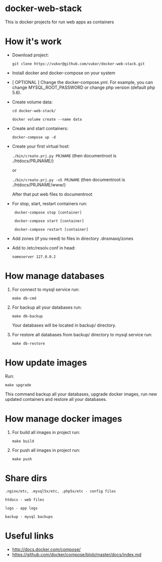 docker-web-stack
===========

This is docker projects for run web apps as containers

How it's work
===========

* Download project:

    `` git clone https://vukor@github.com/vukor/docker-web-stack.git ``

* Install docker and docker-compose on your system

* [ OPTIONAL ] Change the docker-compose.yml. For example, you can change MYSQL_ROOT_PASSWORD or change php version (default php 5.6).

* Create volume data:
    
    `` cd docker-web-stack/ ``
    
    `` docker volume create --name data ``

* Create and start containers:

    `` docker-compose up -d ``

* Create your first virtual host:

    `` ./bin/create.prj.py PRJNAME `` (then documentroot is ./htdocs/PRJNAME/)

	or

    `` ./bin/create.prj.py -v5 PRJNAME `` (then documentroot is ./htdocs/PRJNAME/www/)

    After that put web files to documentroot

* For stop, start, restart containers run:
    
    `` docker-compose stop [container]``
    
    `` docker-compose start [container]``
    
    `` docker-compose restart [container]``

* Add zones (if you need) to files in directory .dnsmasq/zones

* Add to /etc/resolv.conf in head:

    `` nameserver 127.0.0.2 ``

How manage databases
===========

1. For connect to mysql service run:
    
    `` make db-cmd ``

2. For backup all your databases run:
    
    `` make db-backup ``

    Your databases will be located in backup/ directory.

3. For restore all databases from backup/ directory to mysql service run:
    
    `` make db-restore ``

How update images
============
Run:

`` make upgrade ``

This command backup all your databases, upgrade docker images, run new updated containers and restore all your databases.

How manage docker images
===========

1. For build all images in project run:
    
    `` make build ``

2. For push all images in project run:
    
    `` make push ``

Share dirs
===========

``.nginx/etc, .mysql5x/etc, .php5x/etc - config files``

``htdocs - web files``

``logs - app logs``

``backup - mysql backups``

Useful links
============
  - http://docs.docker.com/compose/
  - https://github.com/docker/compose/blob/master/docs/index.md

